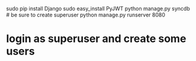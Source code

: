 sudo pip install Django 
sudo easy_install PyJWT
python manage.py syncdb # be sure to create superuser
python manage.py runserver 8080 
# login as superuser and create some users